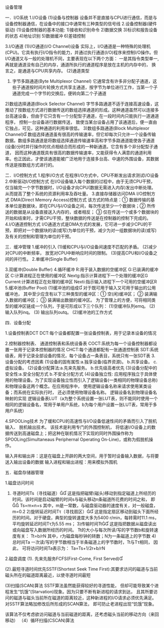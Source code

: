 设备管理


一．I/O系统
1.I/O设备
(1)设备与控制器
设备并不是直接与CPU进行通信，而是与设备控制器通信，在设备中的接口中通常有三种类型的信号线
2.设备控制器(硬件驱动)
(1)设备控制器的基本功能:  1)接收和识别命令   2)数据交换   3)标识和报告设备的状态   4)地址识别   5)数据缓冲   6)差错控制 

3.I/O通道
(1)I/O通道(I/O Channel)设备
实际上，I/O通道是一种特殊的处理机(CPU)。它具有执行I/O指令的能力，并通过执行通道(I/O)程序来控制I/O操作。但I/O通道又与一般的处理机不同，主要表现在以下两个方面： 一是其指令类型单一, 再就是通道没有自己的内存，通道所执行的通道程序是放在主机的内存中的， 换言之，是通道与CPU共享内存。 
(2)通道类型
1) 字节多路通道(Byte Multiplexor Channel)
它通常含有许多非分配子通道，这些子通道按时间片轮换方式共享主通道，按字节为单位进行工作，当第一个子通道完成一个字节的交换后，便转向第二个子通道


2)数组选择通道(Block Selector Channel) 
字节多路通道不适于连接高速设备，这推动了按数组方式进行数据传送的数组选择通道的形成。这种通道虽然可以连接多台高速设备，但由于它只含有一个分配型子通道，在一段时间内只能执行一道通道程序， 控制一台设备进行数据传送， 致使当某台设备占用了该通道后，便一直由它独占，可见，这种通道的利用率很低。 
3)数组多路通道(Block Multiplexor Channel)
 数组选择通道虽有很高的传输速率，但它却每次只允许一个设备传输数据。数组多路通道是将数组选择通道传输速率高和字节多路通道能使各子通道(设备)分时并行操作的优点相结合而形成的一种新通道。它含有多个非分配型子通道， 因而这种通道既具有很高的数据传输速率，又能获得令人满意的通道利用率。也正因此，才使该通道能被广泛地用于连接多台高、中速的外围设备，其数据传送是按数组方式进行的。 



二．I/O控制方式
1.程序I/O方式
在程序I/O方式中，CPU不断发出请求测试I/O设备
2.中断驱动I/O控制方式
在I/O设备输入每个数据的过程中，由于无须CPU干预，仅当输完一个字节数据时，I/O设备才向CPU(数据无需进入内存)发出中断处理。从而提高了整个系统的资源利用率及吞吐量。
3.直接存储器访问DMA I/O控制方式
DMA(Direct Memory Access)控制方式
该方式的特点是：① 数据传输的基本单位是数据块，即在CPU与I/O设备之间，每次传送至少一个数据块；② 所传送的数据是从设备直接送入内存的，或者相反； ③ 仅在传送一个或多个数据块的开始和结束时，才需CPU干预，整块数据的传送是在控制器的控制下完成的。
4.I/O通道控制方式
I/O通道方式是DMA方式的发展，它可进一步减少CPU的干预，即把对一个数据块的读(或写)为单位的干预，减少为对一组数据块的读(或写)及有关的控制和管理为单位的干预。



三．缓冲管理
1.缓冲的引入
(1)缓和CPU与I/O设备间速度不匹配的矛盾。 
(2)减少对CPU的中断频率， 放宽对CPU中断响应时间的限制。 
(3)提高CPU和I/O设备之间的并行性。 
2.单缓冲(Single Buffer)



3.双缓冲(Double Buffer) 
4.循环缓冲
R:用于装入数据的空缓冲区
G:已装满的缓冲区
C:计算进程正在使用的缓冲区
Nextg:指示计算进程下一个处理的缓冲区G
Current:计算进程正在处理的缓冲区
Nexti:指示输入进程下一个可用的空缓冲区R
5.缓冲池(Buffer Pool)
(1)缓冲池的组成
     对于既可用于输入又可用于输出的公用缓冲池， 其中至少应含有以下三种类型的缓冲区：① 空(闲)缓冲区； ② 装满输入数据的缓冲区； ③ 装满输出数据的缓冲区。 为了管理上的方便，可将相同类型的缓冲区链成一个队列，于是可形成以下三个队列： 
(1)空缓冲队列emq。    (2)  输入队列inq。   (3) 输出队列outq。 
(2)缓冲池的工作方式 

四．设备分配

1.设备控制表DCT
DCT:每个设备都配置一张设备控制表，用于记录本设备的情况


2.控制器控制表、 通道控制表和系统设备表
COCT:系统为每一个设备控制器都设置一张用于记录本控制器的情况
CHCT:每个通道都配有一张通道控制表
SDT:系统级表，用于记录全部设备的情况，每个设备占一条表目，系统只有一张SDT表
3.设备分配的考虑因素
(1)设备的固有属性:a.独享设备(临界资源)。	b.共享设备。  c.虚拟设备。
(2)设备分配算法:a.先来先服务。   b.优先级高者优先
(3)设备分配中的安全性:a.安全分配方式 		b.不安全分配方式
(4)设备独立性: 应用程序独立于具体使用的物理设备。为了实现设备独立性而引入了逻辑设备(一类相同的物理设备总称)和物理设备这两个概念。在应用程序中， 使用逻辑设备名称来请求使用某类设备；而系统在实际执行时， 还必须使用物理设备名称。
逻辑设备名到物理设备名映射的实现
逻辑设备表LUT（a为整个系统设置一张LUT表，则不能同时使用一个相同的逻辑设备名，常用于单用户系统，b为每个用户设置一张LUT表，常用于多用户系统）



4.SPOOLing技术 
为了缓和CPU的高速性与I/O设备低速性间的矛盾而引入了脱机输入、 脱机输出技术。 该技术是利用专门的外围控制机， 将低速I/O设备上的数据传送到高速磁盘上；把这种在联机情况下实现的同时外围操作称为SPOOLing(Simultaneaus Periphernal Operating On-Line)，或称为假脱机操作。

输入井和输出井：这是在磁盘上开辟的两大空间，用于暂时设备输入数据，与将要送入输出设备的数据
输入进程和输出进程：用来模拟外围机




五．磁盘存储器管理

1.磁盘访问时间
 1) 寻道时间Ts（寻找磁道）
 这是指把磁臂(磁头)移动到指定磁道上所经历的时间。该时间是启动磁臂的时间s与磁头移动n条磁道所花费的时间之和， 即
Ts=m×n+s
其中，m是一常数，与磁盘驱动器的速度有关，对一般磁盘， m=0.2
2)旋转延迟时间Tτ（寻找扇区）
这是指定扇区移动到磁头下面所经历的时间。对于硬盘，典型的旋转速度大多为5400 r/min，每转需时11.1 ms，平均旋转延迟时间Tτ为5.55 ms；
 3)传输时间Tt
 这是指把数据从磁盘读出或向磁盘写入数据所经历的时间。 Tt的大小与每次所读/写的字节数b和旋转速度有关：
Tt=b/rN
其中，r为磁盘每秒钟的转数；N为一条磁道上的字节数
 4)总时间Ta
一次读/写的字节数相当于半条磁道上的字节数时，Tt与Tτ相同， 因此， 可将访问时间Ta表示为：
Ta=Ts+1/2r+b/rN

2.磁盘调度
(1). 先来先服务FCFS(First-Come, First Served) 

(2).最短寻道时间优先SSTF(Shortest Seek Time First):其要求访问的磁道与当前磁头所在的磁道距离最近，以使寻道时间最短

(3)扫描(SCAN)算法
SSTF算法虽然能获得较好的寻道性能， 但却可能导致某个进程发生“饥饿”(Starvation)现象。因为只要不断有新进程的请求到达， 且其所要访问的磁道与磁头当前所在磁道的距离较近，这种新进程的I/O请求必须优先满足。对SSTF算法略加修改后所形成的SCAN算法， 即可防止老进程出现“饥饿”现象。 

该算法不仅考虑欲访问磁道与当前磁道的距离，还考虑磁头当前的移动方向（来回移动）
（4）循环扫描(CSCAN)算法 

